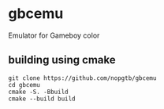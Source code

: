 # gbcemu
Emulator for Gameboy color
## building using cmake
```
git clone https://github.com/nopgtb/gbcemu
cd gbcemu
cmake -S. -Bbuild 
cmake --build build
```